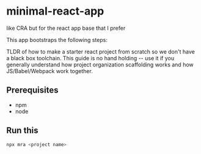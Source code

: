 # minimal-react-app
like CRA but for the react app base that I prefer


This app bootstraps the following steps:

TLDR of how to make a starter react project from scratch so we don't have a black box toolchain. This guide is no hand holding -- use it if you generally understand how project organization scaffolding works and how JS/Babel/Webpack work together.

## Prerequisites

- npm
- node

## Run this

```bash
npx mra <project name>
```